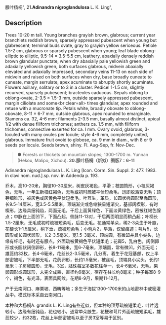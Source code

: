 腺叶杨桐",
21.**Adinandra nigroglandulosa** L. K. Ling",

## Description
Trees 10-20 m tall. Young branches grayish brown, glabrous; current year branchlets reddish brown, sparsely appressed pubescent when young but glabrescent; terminal buds ovate, gray to grayish yellow sericeous. Petiole 1.5-2 cm, glabrous or sparsely pubescent when young; leaf blade oblong-elliptic to elliptic, 9.5-14 × 3.5-5.5 cm, leathery, abaxially densely reddish brown glandular punctate, when dry abaxially pale yellowish green and adaxially yellowish green, both surfaces glabrous, midvein abaxially elevated and adaxially impressed, secondary veins 11-13 on each side of midvein and raised on both surfaces when dry, base broadly cuneate to cuneate, margin serrulate, apex acuminate to abruptly shortly acuminate. Flowers axillary, solitary or to 3 in a cluster. Pedicel 1-1.5 cm, slightly recurved, sparsely pubescent; bracteoles caducous. Sepals oblong to oblong-ovate, 2-3.5 × 1.5-3 mm, outside sparsely appressed pubescent, margin ciliolate and some&lt;br clear=all&gt; times glandular, apex rounded and retuse with a mucronate tip. Petals white, broadly obovate to oblong-obovate, 8-11 × 6-7 mm, outside glabrous, apex rounded to emarginate. Stamens ca. 32, 4-6 mm; filaments 2-3.5 mm, basally almost distinct, apical 1/2 with dense filiform trichomes; anthers ca. 1.5 mm, with filiform trichomes, connective exserted for ca. l mm. Ovary ovoid, glabrous, 3-loculed with many ovules per locule; style 4-6 mm, completely united, glabrous. Immature fruit ovoid to globose, ca. 9 mm in diam., with 8 or 9 seeds per locule. Seeds brown, shiny. Fl. Aug-Sep, fr. Nov-Dec.

> ●  Forests or thickets on mountain slopes; 1300-1700 m. Yunnan (Hekou, Malipo, Xichou).
**20.腺叶杨桐（新拟）图版7：6-11**

Adinandra nigroglandulosa L. K. Ling [Icon. Corm. Sin. Suppl. 2: 477. 1983. in clavi nom. nud.].sp. nov. in Addenda p. 193.

乔木，高10-20米，胸径10-30厘米，树皮灰褐色，平滑；枝圆筒形，小枝灰褐色，无毛，一年生新枝红褐色，无毛或初时疏被平伏短柔毛，迅即脱落变无毛；顶芽细锥形，被灰色或灰黄色平伏短柔毛。叶互生，革质，长圆状椭圆形至椭圆形，长9.5-14厘米，宽3.5-5.5厘米，顶端渐尖或急缩狭呈短渐尖，基部阔楔形，有时楔形，边缘具细钝齿，两面无毛，干后上面黄绿色，下面淡黄绿色，密被红褐色腺点；中脉在上面凹下，下面凸起，侧脉11-13对，干后两面明显而稍凸起；叶柄长1.5-2厘米，无毛或初时疏被短柔毛，后变无毛。花通常单朵，稀2-3朵生于叶腋，花梗长1-1.5厘米，稍下垂，疏被短柔毛；小苞片2，早落，仅留痕迹；萼片5，长圆形或长圆状卵形，长2-3.5毫米，宽1.5-3毫米，顶端圆，有微凹并具小尖头，边缘有纤毛，有时还有腺点，外面疏被黄褐色平伏短柔毛；花瓣5，乳白色，阔倒卵形或长圆状阔倒卵形，长8-11毫米，宽6-7毫米，顶端圆，常有微凹，外面无毛；雄蕊约32枚，长4-6毫米，花丝长2-3.5毫米，几分离，着生于花冠基部，仅上半部密被毛，下半部无毛，花药卵形，长约1.5毫米，被丝毛，顶端具小尖头，长约1毫米；子房卵圆形，无毛，3室，胚珠每室多数花柱单一，长4-6毫米，无毛。果卵圆形或圆球形，未完全成熟，直径约9毫米，宿存花柱长约8毫米；种子每室8-9个，褐色，有光泽，表面具网纹。花期8-9月，果期11-12月。

产于云南河口、麻栗坡、西畴等地；多生于海拔1300-1700米的山地密林中或密灌丛中。模式标本采自云南河口。

本种和大杨桐A. grandis L. K. Ling有些近似，但本种的顶芽疏被短柔毛，叶片远较小，边缘有细钝齿，花也较小，通常单朵腋生，花梗和萼片外面疏被短柔毛，雄蕊较少，约32枚，花丝上半部密被毛以至子房3室等易于区别。

